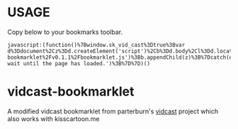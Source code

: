 # USAGE

Copy below to your bookmarks toolbar.

```
javascript:(function()%7Bwindow.sk_vid_cast%3Dtrue%3Bvar d%3Ddocument%2Cz%3Dd.createElement('script')%2Cb%3Dd.body%2Cl%3Dd.location%3Btry%7Bif(!b)throw(0)%3Bz.setAttribute('src'%2C'https%3A%2F%2Fcdn.rawgit.com%2Fowyongsk%2Fvidcast-bookmarklet%2Fv0.1.1%2Fbookmarklet.js')%3Bb.appendChild(z)%3B%7Dcatch(e)%7Balert('Please wait until the page has loaded.')%3B%7D%7D)()
```

# vidcast-bookmarklet

A modified vidcast bookmarklet from parterburn's [vidcast](https://github.com/parterburn/vidcast) project which also works with kisscartoon.me
